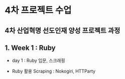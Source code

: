 # 4차 프로젝트 수업
4차 산업혁명 선도인재 양성 프로젝트 과정
---
## 1. Week 1 : Ruby
- day 1 : Ruby 입문, 스크래핑
 * Ruby 활용 Scraping : Nokogiri, HTTParty